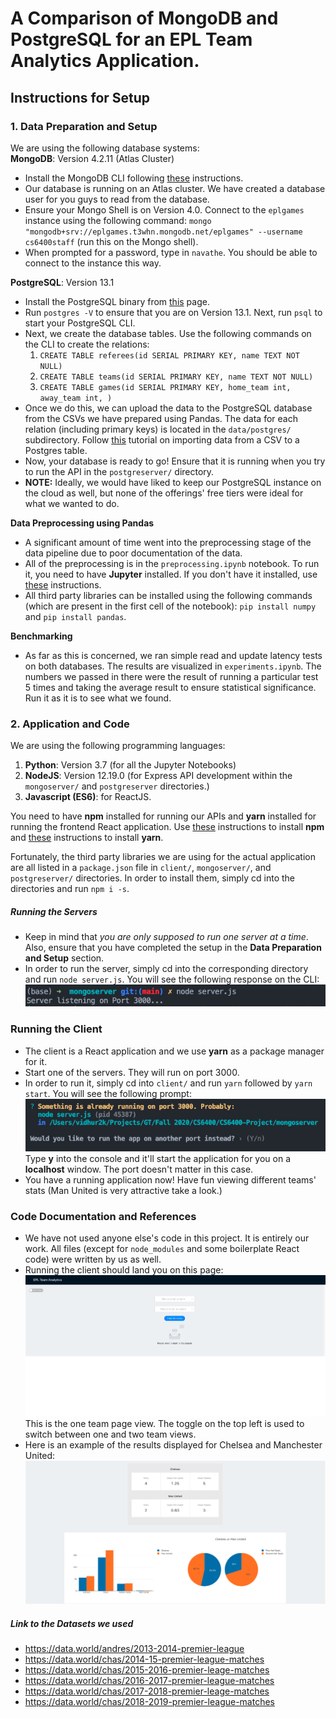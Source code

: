 # A Comparison of MongoDB and PostgreSQL for an EPL Team Analytics Application.

## Instructions for Setup

### 1. Data Preparation and Setup
We are using the following database systems:  
**MongoDB**: Version 4.2.11 (Atlas Cluster)  
- Install the MongoDB CLI following [these](https://docs.mongodb.com/mongocli/v1.8/install) instructions.
- Our database is running on an Atlas cluster. We have created a database user for you guys to read from the database.
- Ensure your Mongo Shell is on Version 4.0. Connect to the `eplgames` instance using the following command:
`mongo "mongodb+srv://eplgames.t3whn.mongodb.net/eplgames" --username cs6400staff` (run this on the Mongo shell).
- When prompted for a password, type in `navathe`. You should be able to connect to the instance this way.

**PostgreSQL**: Version 13.1  
- Install the PostgreSQL binary from [this](https://www.postgresql.org/download/) page.
- Run `postgres -V` to ensure that you are on Version 13.1. Next, run `psql` to start your PostgreSQL CLI.
- Next, we create the database tables. Use the following commands on the CLI to create the relations:
    1. `CREATE TABLE referees(id SERIAL PRIMARY KEY, name TEXT NOT NULL)`
    2. `CREATE TABLE teams(id SERIAL PRIMARY KEY, name TEXT NOT NULL)`
    3. `CREATE TABLE games(id SERIAL PRIMARY KEY, home_team int, away_team int,
        )`
- Once we do this, we can upload the data to the PostgreSQL database from the CSVs we have prepared using Pandas.
The data for each relation (including primary keys) is located in the `data/postgres/` subdirectory. Follow 
[this](https://dataschool.com/learn-sql/importing-data-from-csv-in-postgresql/) tutorial on importing data from a CSV
to a Postgres table.
- Now, your database is ready to go! Ensure that it is running when you try to run the API in
the `postgreserver/` directory.
- **NOTE:** Ideally, we would have liked to keep our PostgreSQL instance on the cloud as well, but
none of the offerings' free tiers were ideal for what we wanted to do.

**Data Preprocessing using Pandas**
- A significant amount of time went into the preprocessing stage of the data pipeline due to poor documentation of the data.
- All of the preprocessing is in the `preprocessing.ipynb` notebook. To run it, you need to have **Jupyter** installed.
If you don't have it installed, use [these](https://jupyter.org/install) instructions.
- All third party libraries can be installed using the following commands (which are present in the first cell of the notebook):
   `pip install numpy` and `pip install pandas`. 

**Benchmarking**
- As far as this is concerned, we ran simple read and update latency tests on both databases. The results are
visualized in `experiments.ipynb`. The numbers we passed in there were the result of running a 
particular test 5 times and taking the average result to ensure statistical significance. Run it as it is to see what we found.


### 2. Application and Code
We are using the following programming languages:
1. **Python**: Version 3.7 (for all the Jupyter Notebooks)
2. **NodeJS**: Version 12.19.0 (for Express API development within the `mongoserver/` and `postgreserver` directories.)
3. **Javascript (ES6)**: for ReactJS.

You need to have **npm** installed for running our APIs and **yarn** installed for running the frontend
React application. Use [these](https://www.npmjs.com/get-npm) instructions to install **npm** and
[these](https://classic.yarnpkg.com/en/docs/install/#mac-stable) instructions to install **yarn**. 

Fortunately, the third party libraries we are using for the actual application are all listed in a `package.json`
file in `client/`, `mongoserver/`, and `postgreserver/` directories. In order to install them, simply
cd into the directories and run `npm i -s`.

##### Running the Servers
- Keep in mind that *you are only supposed to run one server at a time*. Also, ensure that you have completed the setup
in the **Data Preparation and Setup** section. 
- In order to run the server, simply cd into the corresponding directory and run `node server.js`. You will see the following
response on the CLI:
![server](../images/server.png)

### Running the Client
- The client is a React application and we use **yarn** as a package manager for it.
- Start one of the servers. They will run on port 3000.
- In order to run it, simply cd into `client/` and run `yarn` followed by `yarn start`. You will see the following prompt:
![client](../images/client.png)
Type **y** into the console and it'll start the application for you on a **localhost** window. The port doesn't
matter in this case.
- You have a running application now! Have fun viewing different teams' stats (Man United is very attractive take a look.)

### Code Documentation and References
- We have not used anyone else's code in this project. It is entirely our work. All files (except for 
`node_modules` and some boilerplate React code) were written by us as well.
- Running the client should land you on this page:
![client2](../images/client2.png)
This is the one team page view. The toggle on the top left is used to switch between one and two team views.
- Here is an example of the results displayed for Chelsea and Manchester United:
![client3](../images/client3.png)

##### Link to the Datasets we used
- https://data.world/andres/2013-2014-premier-league
- https://data.world/chas/2014-15-premier-league-matches
- https://data.world/chas/2015-2016-premier-leage-matches
- https://data.world/chas/2016-2017-premier-league-matches
- https://data.world/chas/2017-2018-premier-leage-matches
- https://data.world/chas/2018-2019-premier-league-matches